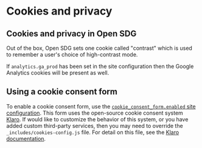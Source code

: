 <h1>Cookies and privacy</h1>

## Cookies and privacy in Open SDG

Out of the box, Open SDG sets one cookie called "contrast" which is used to remember a user's choice of high-contrast mode.

If `analytics.ga_prod` has been set in the site configuration then the Google Analytics cookies will be present as well.

## Using a cookie consent form

To enable a cookie consent form, use the [`cookie_consent_form.enabled` site configuration](configuration.md#cookie_consent_form). This form uses the open-source cookie consent system [Klaro](https://heyklaro.com/docs/). If would like to customize the behavior of this system, or you have added custom third-party services, then you may need to override the `_includes/cookies-config.js` file. For detail on this file, see the [Klaro documentation](https://heyklaro.com/docs/integration/annotated-configuration).
